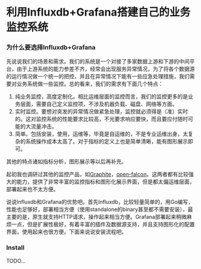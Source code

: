 # 利用Influxdb+Grafana搭建自己的业务监控系统

### 为什么要选择Influxdb+Grafana

先说说我们的场景和需求。我们的系统是一个对接了多家数据上游和下游的中间平台，由于上游系统的能力参差不齐，经常会出现服务异常情况，为了将各个数据源的运行情况做一个统一的把控，并且在异常情况下能有一些应急处理措施，我们需要对业务系统做一些监控。总的看来，我们的需求有下面几个特点：

1. 纯业务监控，高度定制化。相比运维层面的监控而言，我们的监控更多的是业务层面，需要自己定义监控项，不涉及机器负载、磁盘、网络等方面。
2. 实时监控。要想对突发的异常情况做紧急处理，监控就必须得是（准）实时的。这对监控系统的性能要求比较高，不光要求响应要快，而且要应付随时可能的大流量冲击。
3. 简单。包括安装，使用，运维等，毕竟是自运维的，不是专业运维出身，太复杂的系统操作成本太高了。对于指标的定义上也是简单清晰，能有图形展示即可。

其他的特点诸如指标分析，图形展示等以后再补充。

起初我也调研过其他的监控产品，如[Graphite](http://graphiteapp.org/)，[open-falcon](http://open-falcon.org/)。这两者都有比较强大的能力，提供了非常丰富的监控指标和图形化展示界面，但是都太偏运维层面，部署起来也不太方便。

说说Influxdb和Grafana的优势吧。首先Influxdb，比较轻量简单的，用Go编写，性能也足够好，部署相当方便（使用standalone的binary甚至都不需要安装），最主要的是，原生就支持HTTP请求，操作起来相当方便。Grafana部署起来稍微麻烦一点，但是扩展性极好，有着丰富的插件及数据源支持，并且支持图形化的配置界面，使用起来也很方便。下面来说说安装流程吧。

### Install

TODO...
